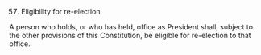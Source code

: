 57. Eligibility for re-election

A person who holds, or who has held, office as President shall, subject to the other provisions of this Constitution, be eligible for re-election to that office.

